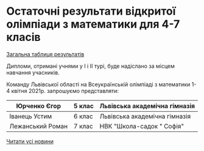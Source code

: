 # Остаточні результати відкритої олімпіади з математики для 4-7 класів

[Загальна таблиця результатів](/images/blog/остаточні-результати-відкритої-олімпіади-з-математики-для-4/остаточні-результати_4-7кл_2021.jpg)

Дипломи, отримані учнями у І і ІІ турі, буде надіслано за місцем навчання учасників.

Команду Львівської області на Всеукраїнській олімпіаді з математики 1-4 квітня 2021р. запрошуємо представляти:

|   Юрченко Єгор   | 5 клас | Львівська академічна гімназія |
| ---------------- | ------ | ----------------------------- |
|  Іванець Устим   | 6 клас | Львівська академічна гімназія |
| Лежанський Роман | 7 клас |   НВК "Школа-садок " Софія"   |

[Читати усі новини](/news)
